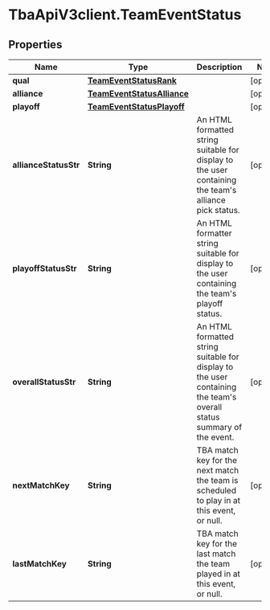 # TbaApiV3client.TeamEventStatus

## Properties

Name | Type | Description | Notes
------------ | ------------- | ------------- | -------------
**qual** | [**TeamEventStatusRank**](TeamEventStatusRank.md) |  | [optional] 
**alliance** | [**TeamEventStatusAlliance**](TeamEventStatusAlliance.md) |  | [optional] 
**playoff** | [**TeamEventStatusPlayoff**](TeamEventStatusPlayoff.md) |  | [optional] 
**allianceStatusStr** | **String** | An HTML formatted string suitable for display to the user containing the team&#39;s alliance pick status. | [optional] 
**playoffStatusStr** | **String** | An HTML formatter string suitable for display to the user containing the team&#39;s playoff status. | [optional] 
**overallStatusStr** | **String** | An HTML formatted string suitable for display to the user containing the team&#39;s overall status summary of the event. | [optional] 
**nextMatchKey** | **String** | TBA match key for the next match the team is scheduled to play in at this event, or null. | [optional] 
**lastMatchKey** | **String** | TBA match key for the last match the team played in at this event, or null. | [optional] 


